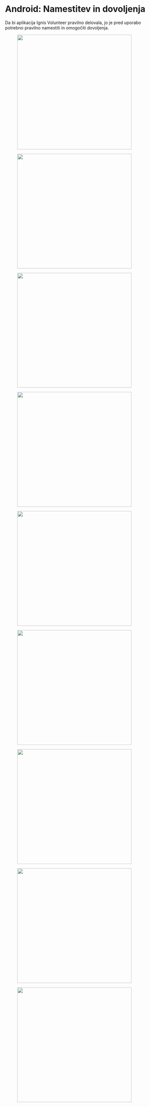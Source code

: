 # Android: Namestitev in dovoljenja

Da bi aplikacija Ignis Volunteer pravilno delovala, jo je pred uporabo potrebno pravilno namestiti in omogočiti dovoljenja.

<figure><img src="../.gitbook/assets/Screenshot_20250709_215244_Settings.jpg" alt="" width="375"><figcaption></figcaption></figure>

<figure><img src="../.gitbook/assets/Screenshot_20250709_215259_Settings.jpg" alt="" width="375"><figcaption></figcaption></figure>

<figure><img src="../.gitbook/assets/Screenshot_20250709_215414_Settings.jpg" alt="" width="375"><figcaption></figcaption></figure>

<figure><img src="../.gitbook/assets/Screenshot_20250709_215305_Permission controller.jpg" alt="" width="375"><figcaption></figcaption></figure>

<figure><img src="../.gitbook/assets/Screenshot_20250709_215325_IGNIS Volunteer.jpg" alt="" width="375"><figcaption></figcaption></figure>

<figure><img src="../.gitbook/assets/Screenshot_20250709_215340_IGNIS Volunteer.jpg" alt="" width="375"><figcaption></figcaption></figure>

<figure><img src="../.gitbook/assets/Screenshot_20250709_215344_Permission controller.jpg" alt="" width="375"><figcaption></figcaption></figure>

<figure><img src="../.gitbook/assets/Screenshot_20250709_215349_Permission controller.jpg" alt="" width="375"><figcaption></figcaption></figure>

<figure><img src="../.gitbook/assets/Screenshot_20250709_215353_Permission controller.jpg" alt="" width="375"><figcaption></figcaption></figure>
